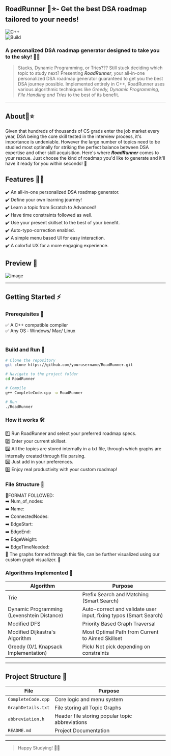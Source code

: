 ## RoadRunner 🥇⭐- Get the best DSA roadmap tailored to your needs!
![C++](https://img.shields.io/badge/c++-%2300599C.svg?style=for-the-badge&logo=c%2B%2B&logoColor=white)<br>
![Build](https://img.shields.io/badge/build-passing-brightgreen)<br>

### A personalized DSA roadmap generator designed to take you to the sky! 💪✨

>Stacks, Dynamic Programming, or Tries??? Still stuck deciding which topic to study next? Presenting **_RoadRunner_**, your all-in-one personalized DSA roadmap generator guaranteed to get you the best DSA journey possible. Implemented entirely in C++, RoadRunner uses various algorithmic techniques like _Greedy, Dynamic Programming, File Handling and Tries_ to the best of its benefit.
<hr>

## About📝⭐<br>
Given that hundreds of thousands of CS grads enter the job market every year, DSA being the core skill tested in the interview process, it's importance is undeniable. However the large number of topics need to be studied most optimally for striking the perfect balance between DSA expertise and other skill acquisition. Here's where **_RoadRunner_** comes to your rescue. Just choose the kind of roadmap you'd like to generate and it'll have it ready for you within seconds! 📔

## Features 📖✨<br>
✔️ An all-in-one personalized DSA roadmap generator.<br>
✔️  Define your own learning journey!<br>
✔️ Learn a topic from Scratch to Advanced!<br>
✔️ Have time constraints followed as well.<br>
✔️ Use your present skillset to the best of your benefit.<br>
✔️ Auto-typo-correction enabled.<br>
✔️ A simple menu based UI for easy interaction.<br>
✔️ A colorful UX for a more engaging experience.<br>

## Preview 👀<br>
![image](https://github.com/user-attachments/assets/3c766e10-22b8-488c-bdc3-7d2757759583)
<hr>

## Getting Started ⚡

### Prerequisites 📌
✅ A C++ compatible compiler<br>
✅ Any OS : Windows/ Mac/ Linux<br>
<br>

### Build and Run 🚀

```bash
# Clone the repository
git clone https://github.com/yourusername/RoadRunner.git

# Navigate to the project folder
cd RoadRunner

# Compile
g++ CompleteCode.cpp -o RoadRunner

# Run
./RoadRunner

```

###  How it works 🛠️
1️⃣ Run RoadRunner and select your preferred roadmap specs.<br>
2️⃣ Enter your current skillset.<br>
3️⃣ All the topics are stored internally in a txt file, through which graphs are internally created through file parsing.<br>
4️⃣ Just add in your preferences.<br>
5️⃣ Enjoy real productivity with your custom roadmap!<br>

### File Structure 📖
💠FORMAT FOLLOWED:<br>
➡️ Num_of_nodes:<br>
➡️ Name:<br>
➡️ ConnectedNodes:<br>
➡️ EdgeStart:<br>
➡️ EdgeEnd:<br>
➡️ EdgeWeight:<br>
➡️ EdgeTimeNeeded:<br>
💠 The graphs formed through this file, can be further visualized using our custom graph visualizer. 🌻

### Algorithms Implemented 🥇

| Algorithm                                 | Purpose                                                           |
| ------------------------------------------| ------------------------------------------------------------------|
| Trie                                      | Prefix Search and Matching  (Smart Search)                        |
| Dynamic Programming (Levenshtein Distance)| Auto-correct and validate user input, fixing typos (Smart Search) |
| Modified DFS                              | Priority Based Graph Traversal                                    |
| Modified Dijkastra's Algorithm            | Most Optimal Path from Current to Aimed Skillset                  |
| Greedy (0/1 Knapsack Implementation)      | Pick/ Not pick depending on constraints                           |
<hr>

## Project Structure 📁

| File               | Purpose                                         |
| -------------------| ------------------------------------------------|
| `CompleteCode.cpp` | Core logic and menu system                      |
| `GraphDetails.txt` | File storing all Topic Graphs                   |
| `abbreviation.h`   | Header file storing popular topic abbreviations |
| `README.md`        | Project Documentation                           |
<hr>

>Happy Studying! 📖🥇
